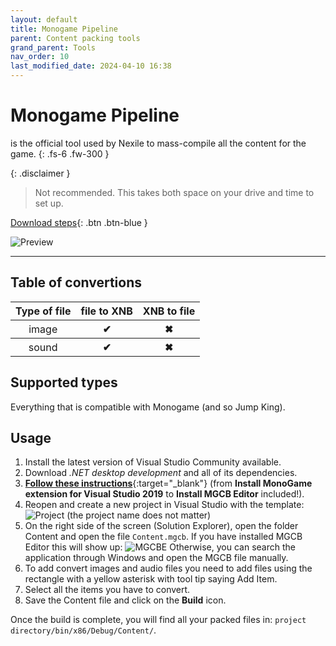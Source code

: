 ```yaml
---
layout: default
title: Monogame Pipeline
parent: Content packing tools
grand_parent: Tools
nav_order: 10
last_modified_date: 2024-04-10 16:38
---
```


# Monogame Pipeline

is the official tool used by Nexile to mass-compile all the content for the game.
{: .fs-6 .fw-300 }
<!-- more -->

{: .disclaimer }
> Not recommended. This takes both space on your drive and time to set up.

[Download steps](#usage){: .btn .btn-blue }

![Preview](https://monogame.net/articles/tools/images/mgcb_editor.png)

---

## Table of convertions
<table>
    <thead>
        <tr>
            <th>Type of file</th>
            <th>file to XNB</th>
            <th>XNB to file</th>
        </tr>
    </thead>
    <tbody>
        <tr>
            <th style="font-weight: normal;">image</th>
            <th class="label-green">✔</th>
            <th class="label-red">✖</th>
        </tr>
        <tr>
            <th style="font-weight: normal;">sound</th>
            <th class="label-green">✔</th>
            <th class="label-red">✖</th>
        </tr>
    </tbody>
</table>

## Supported types
Everything that is compatible with Monogame (and so Jump King).

## Usage
1. Install the latest version of Visual Studio Community available.
2. Download *.NET desktop development* and all of its dependencies.
3. [**Follow these instructions**](https://docs.monogame.net/articles/getting_started/1_setting_up_your_development_environment_windows.html#install-monogame-extension-for-visual-studio-2019){:target="_blank"} (from __Install MonoGame extension for Visual Studio 2019__ to __Install MGCB Editor__ included!).
4. Reopen and create a new project in Visual Studio with the template: ![Project](https://docs.monogame.net/images/getting_started/vswin-mg-new-2.png) (the project name does not matter)
5. On the right side of the screen (Solution Explorer), open the folder Content and open the file `Content.mgcb`. If you have installed MGCB Editor this will show up: ![MGCBE](https://docs.monogame.net/images/MGCB-editor.png)
    Otherwise, you can search the application through Windows and open the MGCB file manually.
6. To add convert images and audio files you need to add files using the rectangle with a yellow asterisk with tool tip saying Add Item.
7. Select all the items you have to convert.
8.  Save the Content file and click on the **Build** icon.

Once the build is complete, you will find all your packed files in: `project directory/bin/x86/Debug/Content/`.